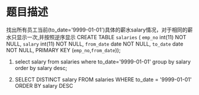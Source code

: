 # 题目描述
找出所有员工当前(to_date='9999-01-01')具体的薪水salary情况，对于相同的薪水只显示一次,并按照逆序显示
CREATE TABLE `salaries` (
`emp_no` int(11) NOT NULL,
`salary` int(11) NOT NULL,
`from_date` date NOT NULL,
`to_date` date NOT NULL,
PRIMARY KEY (`emp_no`,`from_date`));


1. select salary from salaries  where to_date='9999-01-01' group by salary order by salary desc;

2. SELECT DISTINCT salary FROM salaries WHERE to_date = '9999-01-01' ORDER BY salary DESC
